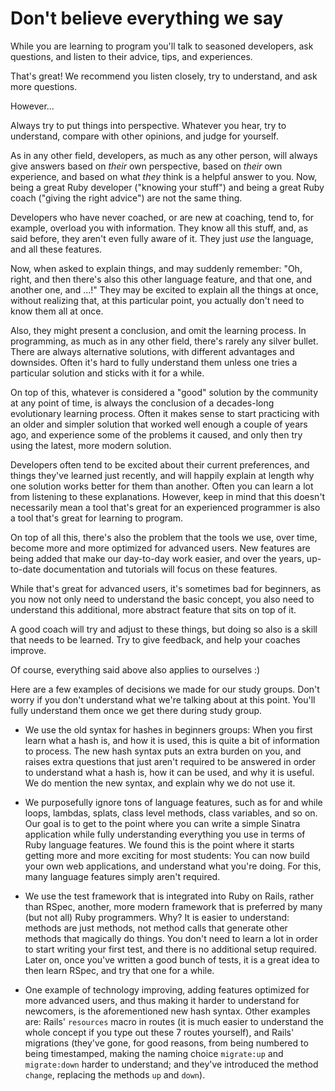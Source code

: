 # Don't believe everything we say

While you are learning to program you'll talk to seasoned developers, ask
questions, and listen to their advice, tips, and experiences.

That's great! We recommend you listen closely, try to understand, and ask more
questions.

However...

Always try to put things into perspective. Whatever you hear, try to
understand, compare with other opinions, and judge for yourself.

As in any other field, developers, as much as any other person, will always
give answers based on *their* own perspective, based on *their* own experience,
and based on what *they* think is a helpful answer to you. Now, being a great
Ruby developer ("knowing your stuff") and being a great Ruby coach ("giving the
right advice") are not the same thing.

Developers who have never coached, or are new at coaching, tend to, for
example, overload you with information. They know all this stuff, and, as said
before, they aren't even fully aware of it. They just *use* the language, and
all these features.

Now, when asked to explain things, and may suddenly remember: "Oh, right, and
then there's also this other language feature, and that one, and another one,
and ...!" They may be excited to explain all the things at once, without
realizing that, at this particular point, you actually don't need to know
them all at once.

Also, they might present a conclusion, and omit the learning process. In
programming, as much as in any other field, there's rarely any silver bullet.
There are always alternative solutions, with different advantages and
downsides. Often it's hard to fully understand them unless one tries a
particular solution and sticks with it for a while.

On top of this, whatever is considered a "good" solution by the community at
any point of time, is always the conclusion of a decades-long evolutionary learning
process. Often it makes sense to start practicing with an older and
simpler solution that worked well enough a couple of years ago, and experience some of
the problems it caused, and only then try using the latest, more modern
solution.

Developers often tend to be excited about their current preferences, and 
things they've learned just recently, and will happily explain at length why
one solution works better for them than another. Often you can learn a
lot from listening to these explanations. However, keep in mind that this
doesn't necessarily mean a tool that's great for an experienced programmer 
is also a tool that's great for learning to program.

On top of all this, there's also the problem that the tools we use, over
time, become more and more optimized for advanced users. New features are being
added that make our day-to-day work easier, and over the years, up-to-date
documentation and tutorials will focus on these features.

While that's great for advanced users, it's sometimes bad for beginners, as you
now not only need to understand the basic concept, you also need to understand
this additional, more abstract feature that sits on top of it.

A good coach will try and adjust to these things, but doing so also is a skill
that needs to be learned. Try to give feedback, and help your coaches improve.

Of course, everything said above also applies to ourselves :)

Here are a few examples of decisions we made for our study groups. Don't worry
if you don't understand what we're talking about at this point. You'll fully
understand them once we get there during study group.

* We use the old syntax for hashes in beginners groups: When you first learn
  what a hash is, and how it is used, this is quite a bit of information to
  process. The new hash syntax puts an extra burden on you, and raises extra
  questions that just aren't required to be answered in order to understand
  what a hash is, how it can be used, and why it is useful. We do mention the
  new syntax, and explain why we do not use it.

* We purposefully ignore tons of language features, such as for and while
  loops, lambdas, splats, class level methods, class variables, and so on. Our
  goal is to get to the point where you can write a simple Sinatra application
  while fully understanding everything you use in terms of Ruby language
  features. We found this is the point where it starts getting more and more
  exciting for most students: You can now build your own web applications, and
  understand what you're doing. For this, many language features simply aren't
  required.

* We use the test framework that is integrated into Ruby on Rails, rather than 
  RSpec, another, more modern framework that is preferred by many (but not all)
  Ruby programmers. Why? It is easier to understand: methods are just methods,
  not method calls that generate other methods that magically do things. You
  don't need to learn a lot in order to start writing your first test, and
  there is no additional setup required. Later on, once you've written a good
  bunch of tests, it is a great idea to then learn RSpec, and try that one
  for a while.

* One example of technology improving, adding features optimized for more
  advanced users, and thus making it harder to understand for newcomers, is the
  aforementioned new hash syntax. Other examples are:
  Rails' `resources` macro in routes (it is much easier to understand the whole
  concept if you type out these 7 routes yourself), and Rails' migrations
  (they've gone, for good reasons, from being numbered to being timestamped,
  making the naming choice `migrate:up` and `migrate:down` harder to
  understand; and they've introduced the method `change`, replacing the methods
  `up` and `down`).
